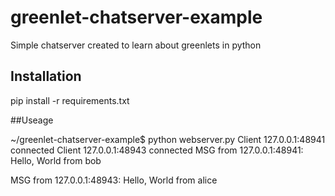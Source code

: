 # greenlet-chatserver-example
Simple chatserver created to learn about greenlets in python

## Installation
pip install -r requirements.txt

##Useage

~/greenlet-chatserver-example$ python webserver.py 
Client 127.0.0.1:48941 connected
Client 127.0.0.1:48943 connected
MSG from 127.0.0.1:48941:
Hello, World from bob

MSG from 127.0.0.1:48943:
Hello, World from alice
